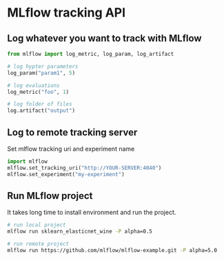 # MLflow tracking API


## Log whatever you want to track with MLflow
```python
from mlflow import log_metric, log_param, log_artifact

# log hypter parameters
log_param("param1", 5)

# log evaluations
log_metric("foo", 1)

# log folder of files
log.artifact("output")
```

## Log to remote tracking server
Set mlflow tracking uri and experiment name
```python
import mlflow
mlflow.set_tracking_uri("http://YOUR-SERVER:4040")
mlflow.set_experiment("my-experiment")

```

## Run MLflow project
It takes long time to install environment and run the project.
```bash
# run local project
mlflow run sklearn_elasticnet_wine -P alpha=0.5

# run remote project
mlflow run https://github.com/mlflow/mlflow-example.git -P alpha=5.0
```
